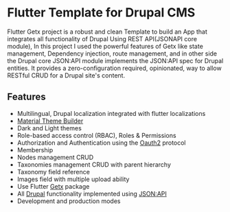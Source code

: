 # Flutter Template for Drupal CMS

 Flutter Getx project is a robust and clean Template to build an App that integrates all functionality of Drupal Using REST API(JSONAPI core module), In this project I used the powerful features of Getx like state management, Dependency injection, route management, and in other side the Drupal core JSON:API module implements the JSON:API spec for Drupal entities. It provides a zero-configuration required, opinionated, way to allow RESTful CRUD for a Drupal site's content.

## Features
 * Multilingual, Drupal localization integrated with flutter localizations
 *  [Material Theme Builder](https://m3.material.io/theme-builder)
 *   Dark and Light themes
 *  Role-based access control (RBAC), Roles & Permissions
 *  Authorization and Authentication using the [Oauth2](https://oauth.net/2/) protocol
 *  Membership
 *  Nodes management CRUD
 *  Taxonomies management CRUD  with parent hierarchy
 *  Taxonomy field reference 
 *  Images field with multiple upload ability
 *  Use Flutter [Getx](https://pub.dev/packages/get) package
 *  All [Drupal](https://drupal.org/) functionality implemented using  [JSON:API](https://www.drupal.org/docs/core-modules-and-themes/core-modules/jsonapi-module/api-overview)
 *  Development and production modes
